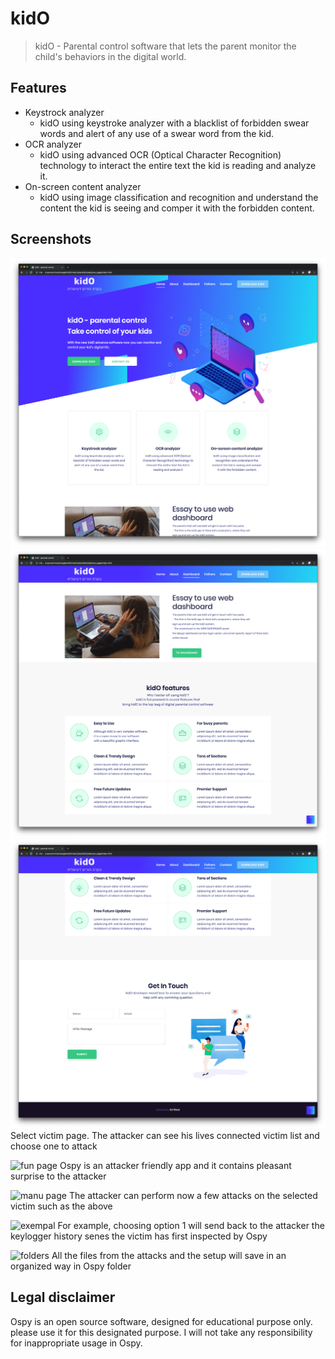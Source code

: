 # kidO
> kidO - Parental control software that lets the parent monitor the child's behaviors in the digital world.

## Features
* Keystrock analyzer
	* kidO using keystroke analyzer with a blacklist of forbidden swear words and alert of any use of a swear word from the kid.
* OCR analyzer
	* kidO using advanced OCR (Optical Character Recognition) technology to interact the entire text the kid is reading and analyze it.
* On-screen content analyzer
	* kidO using image classification and recognition and understand the content the kid is seeing and comper it with the forbidden content.
	
## Screenshots
![one-page kidO site](https://github.com/oririnat/kidO/blob/master/how%20it%20look/screenshots/site-1.png)
![one-page kidO site](https://github.com/oririnat/kidO/blob/master/how%20it%20look/screenshots/site-2.png)
![one-page kidO site](https://github.com/oririnat/kidO/blob/master/how%20it%20look/screenshots/site-3.png)
Select victim page. The attacker can see his lives connected victim list and choose one to attack


![fun page](https://raw.githubusercontent.com/oririnat/Ospy_RAT/master/screenshots/3.png)
Ospy is an attacker friendly app and it contains pleasant surprise to the attacker

![manu page](https://raw.githubusercontent.com/oririnat/Ospy_RAT/master/screenshots/4.png)
The attacker can perform now a few attacks on the selected victim such as the above


![exempal](https://raw.githubusercontent.com/oririnat/Ospy_RAT/master/screenshots/5.png)
For example, choosing option 1 will send back to the attacker the keylogger history senes the victim has first inspected by Ospy


![folders](https://raw.githubusercontent.com/oririnat/Ospy_RAT/master/screenshots/6.png)
All the files from the attacks and the setup will save in an organized way in Ospy folder


## Legal disclaimer
Ospy is an open source software, designed for educational purpose only. please use it for this designated purpose.
I will not take any responsibility for inappropriate usage in Ospy.